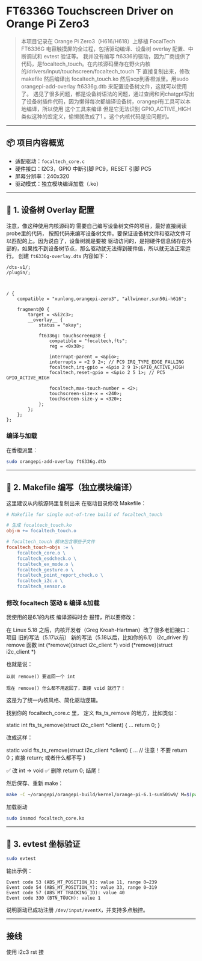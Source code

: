 # FT6336G Touchscreen Driver on Orange Pi Zero3

> 本项目记录在 Orange Pi Zero3（H616/H618）上移植 FocalTech FT6336G 电容触摸屏的全过程，包括驱动编译、设备树 overlay 配置、中断调试和 evtest 验证等。
我并没有编写 ft6336的驱动，因为厂商提供了代码，是focaltech_touch。在内核源码里存在野火内核的/drivers/input/touchscreen/focaltech_touch 下 
直接复制出来，修改makefile 然后编译出 focaltech_touch.ko 然后scp到香橙派里。用sudo orangepi-add-overlay ft6336g.dtb 来配置设备树文件，这就可以使用了。
遇见了很多问题，都是设备树语法的问题，通过查阅和问chatgpt写出了设备树插件代码，因为懒得每次都编译设备树，orangepi有工具可以本地编译，所以使用 这个工具来编译 但是它无法识别 GPIO_ACTIVE_HIGH 类似这种的宏定义，偷懒就改成了1 。这个内核代码是没问题的。
---

## 📦 项目内容概览

- 适配驱动：`focaltech_core.c`
- 硬件接口：I2C3，GPIO 中断引脚 PC9，RESET 引脚 PC5
- 屏幕分辨率：240x320
- 驱动模式：独立模块编译加载（.ko）

---

## 🔧 1. 设备树 Overlay 配置
注意，像这种使用内核源码的 需要自己编写设备树文件的项目，最好直接阅读probe里的代码，
按照代码来编写设备树文件。要保证设备树文件和驱动文件可以匹配的上。因为说白了，设备树就是要被
驱动访问的，是把硬件信息储存在外部的，如果找不到设备树节点，那么驱动就无法得到硬件值，所以就无法正常运行。
创建 `ft6336g-overlay.dts` 内容如下：

```dts
/dts-v1/;
/plugin/;



/ {
    compatible = "xunlong,orangepi-zero3", "allwinner,sun50i-h616";

    fragment@0 {
        target = <&i2c3>;
        __overlay__ {
            status = "okay";

            ft6336g: touchscreen@38 {
                compatible = "focaltech,fts";
                reg = <0x38>;

                interrupt-parent = <&pio>;
                interrupts = <2 9 2>; // PC9 IRQ_TYPE_EDGE_FALLING
                focaltech,irq-gpio = <&pio 2 9 1>;GPIO_ACTIVE_HIGH
                focaltech,reset-gpio = <&pio 2 5 1>; // PC5 GPIO_ACTIVE_HIGH

                focaltech,max-touch-number = <2>;
                touchscreen-size-x = <240>;
                touchscreen-size-y = <320>;
            };
        };
    };
};
```

### 编译与加载
在香橙派里：
```bash
sudo orangepi-add-overlay ft6336g.dtb
```
---

## 🧰 2. Makefile 编写（独立模块编译）
这里建议从内核源码里复制出来
在驱动目录修改 Makefile：

```makefile
# Makefile for single out-of-tree build of focaltech_touch

# 生成 focaltech_touch.ko
obj-m += focaltech_touch.o

# focaltech_touch 模块包含哪些子文件
focaltech_touch-objs := \
    focaltech_core.o \
    focaltech_esdcheck.o \
    focaltech_ex_mode.o \
    focaltech_gesture.o \
    focaltech_point_report_check.o \
    focaltech_i2c.o \
    focaltech_sensor.o

```



### 修改 focaltech 驱动 & 编译  &加载
我使用的是6.1的内核 编译源码时会 报错，所以要修改：

在 Linux 5.18 之后，内核开发者（Greg Kroah-Hartman）改了很多老旧接口：
项目	旧的写法（5.17以前）	新的写法（5.18以后，比如你的6.1）
i2c_driver 的 remove 函数	int (*remove)(struct i2c_client *)	void (*remove)(struct i2c_client *)

也就是说：

    以前 remove() 要返回一个 int

    现在 remove() 什么都不用返回了，直接 void 就行了！

这是为了统一内核风格、简化驱动逻辑。


找到你的 focaltech_core.c 里，
定义 fts_ts_remove 的地方，比如类似：

static int fts_ts_remove(struct i2c_client *client)
{
    ...
    return 0;
}

改成这样：

static void fts_ts_remove(struct i2c_client *client)
{
    ...
    // 注意！不要 return 0；直接 return; 或者什么都不写
}

✅ 改 int → void
✅ 删除 return 0; 结尾！

然后保存、重新 make：
```bash
make -C ~/orangepi/orangepi-build/kernel/orange-pi-6.1-sun50iw9/ M=$(pwd) modules
```
加载驱动
```bash
sudo insmod focaltech_core.ko
```

---

## 🧪 3. evtest 坐标验证

```bash
sudo evtest
```

输出示例：

```text
Event code 53 (ABS_MT_POSITION_X): value 11, range 0–239
Event code 54 (ABS_MT_POSITION_Y): value 33, range 0–319
Event code 57 (ABS_MT_TRACKING_ID): value 40
Event code 330 (BTN_TOUCH): value 1
```

说明驱动已成功注册 `/dev/input/eventX`，并支持多点触控。

---
## 接线
使用 i2c3
rst 接
